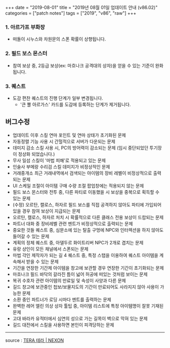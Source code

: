 +++
date = "2019-08-01"
title = "2019년 08월 01일 업데이트 안내 (v86.02)"
categories = ["patch notes"]
tags = ["2019", "v86", "raw"]
+++

### 1. 아르가프 부화장
- 떠돌이 시누스와 차원문의 스폰 확률이 상향됩니다.

### 2. 필드 보스 몬스터
- 참여 보상 중, 2등급 보상(ex: 마흐나크 공격대의 상자)을 얻을 수 있는 기준이 완화됩니다.

### 3. 퀘스트
- 도감 편찬 퀘스트의 진행 단계가 일부 변경됩니다.
  - '큰 뿔 아르가스' 카드를 도감에 등록하는 단계가 제거됩니다.

## 버그수정

- 업데이트 이후 스킬 연마 포인트 및 연마 상태가 초기화된 문제
- 자동정렬 기능 사용 시 간헐적으로 서버가 다운되는 문제
- 데미지 감소 스킬 사용 시, PC의 방어력이 감소되는 문제 (임시 중단되었던 투기장이 정상화 되었습니다.)
- 무사 일섬 스킬이 '마법 피해'로 적용되고 있는 문제
- 인술사 부메랑 수리검 스킬 데미지가 비정상적인 문제
- 거래중개소 최근 거래내역에서 검색되는 아이템의 장비 레벨이 비정상적으로 출력되는 문제
- UI 스케일 조절이 아이템 구매 수량 조절 팝업창에는 적용되지 않는 문제
- 필드 보스 몬스터와 전투 중, 다른 파티로 이동했을 시 보상을 중복으로 획득할 수 있는 문제
- (수정) 오르탄, 캘로스, 하자르 필드 보스를 직접 공격하지 않아도 파티에 가입되어 있을 경우 참여 보상이 지급되는 문제
- 오르탄, 캘로스, 하자르 처치 시 확률적으로 다른 클래스 전용 보상이 드랍되는 문제
- 파트너 대화 중 장비레벨 관련 멘트가 비정상적으로 출력되는 문제
- 중요한 것들 퀘스트 중, 심문소에 있는 탈출 구멍에 NPC와 인터렉션을 하지 않아도 들어갈 수 있는 문제
- 계획의 정체 퀘스트 중, 아델두르 화이트리버 NPC가 2개로 겹치는 문제
- 유랑 상인이 모든 채널에서 스폰되는 문제
- 마법 각인 제작자가 되는 길 4 퀘스트 중, 특정 스탭을 이용하여 퀘스트 아이템을 계속해서 받을 수 있는 문제
- 기간을 연장한 기간제 아이템을 창고에 보관할 경우 연장한 기간이 초기화되는 문제
- 마흐나크 필드 바닥의 갈라진 틈이 넓어 허공에 떠있는 것처럼 보이는 문제
- 복귀 수호자 관련 아이템의 만료일 및 속성이 사양과 다른 문제
- 길드 창고에 보관중인 첩보/보물지도의 기간이 만료되어도 사라지지 않아 사용이 가능한 문제
- 소환 중인 파트너가 로딩 시마다 멘트를 출력하는 문제
- 완벽한 레어 엘린 의상 상자 툴팁 중, 아이템 리스트에 특정 아이템명이 잘못 기재된 문제
- 고대 바라카 유적터에서 심연의 성으로 가는 길목이 벽으로 막혀 있는 문제
- 길드 대전에서 스킬을 사용하면 본인이 피격당하는 문제

----

source : [TERA 테라 | NEXON](http://tera.nexon.com/news/update/view.aspx?n4articlesn=403)
